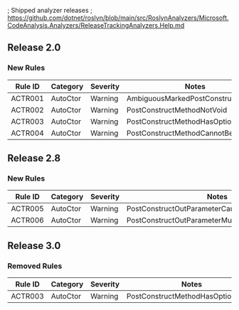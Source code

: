 ; Shipped analyzer releases
; https://github.com/dotnet/roslyn/blob/main/src/RoslynAnalyzers/Microsoft.CodeAnalysis.Analyzers/ReleaseTrackingAnalyzers.Help.md

## Release 2.0

### New Rules

Rule ID | Category | Severity | Notes
--------|----------|----------|-------
ACTR001 | AutoCtor | Warning  | AmbiguousMarkedPostConstructMethod
ACTR002 | AutoCtor | Warning  | PostConstructMethodNotVoid
ACTR003 | AutoCtor | Warning  | PostConstructMethodHasOptionalArgs
ACTR004 | AutoCtor | Warning  | PostConstructMethodCannotBeGeneric

## Release 2.8

### New Rules

Rule ID | Category | Severity | Notes
--------|----------|----------|-------
ACTR005 | AutoCtor | Warning  | PostConstructOutParameterCannotBeKeyed
ACTR006 | AutoCtor | Warning  | PostConstructOutParameterMustNotMatchKeyedField

## Release 3.0

### Removed Rules

Rule ID | Category | Severity | Notes
--------|----------|----------|-------
ACTR003 | AutoCtor | Warning  | PostConstructMethodHasOptionalArgs
